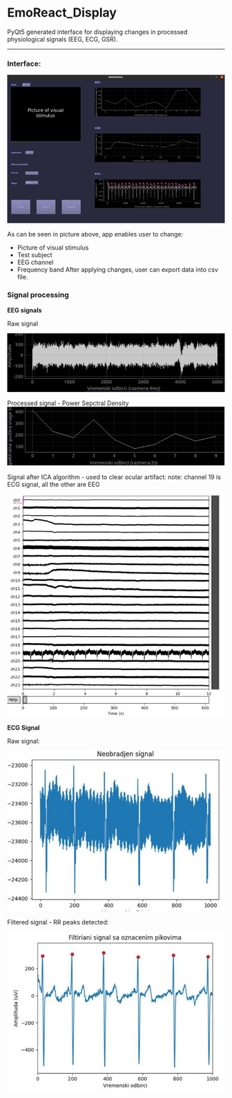 # EmoReact_Display
PyQt5 generated interface for displaying changes in processed
physiological signals (EEG, ECG, GSR). 
<hr>

### Interface:
![display.png](https://raw.githubusercontent.com/bezareva/static/master/EmoReact_Display/display.png)

As can be seen in picture above, app enables user to change:

- Picture of visual stimulus 
- Test subject
- EEG channel
- Frequency band 
After applying changes, user can export data into csv file.

### Signal processing
**EEG signals**

Raw signal

![eeg_before.png](https://raw.githubusercontent.com/bezareva/static/master/EmoReact_Display/eeg_before.png)


Processed signal - Power Sepctral Density
![eeg_PSD.png](https://raw.githubusercontent.com/bezareva/static/master/EmoReact_Display/eeg_PSD.png)


Signal after ICA algorithm - used to clear ocular artifact:
note: channel 19 is ECG signal, all the other are EEG

![EEG_cleared_ICA.png](https://raw.githubusercontent.com/bezareva/static/master/EmoReact_Display/EEG_cleared_ICA.png)



**ECG Signal**

Raw signal:

![ecg_before.png](https://raw.githubusercontent.com/bezareva/static/master/EmoReact_Display/ecg_before.png)



Filtered signal - RR peaks detected:

![ecg_after.png](https://raw.githubusercontent.com/bezareva/static/master/EmoReact_Display/ecg_after.png)

